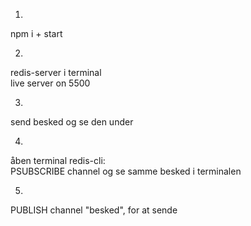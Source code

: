 1)
npm i + start

2)
redis-server i terminal <br/>
live server on 5500 

3)
send besked og se den under

4)
åben terminal redis-cli: <br/>
PSUBSCRIBE channel og se samme besked i terminalen

5)
PUBLISH channel "besked", for at sende